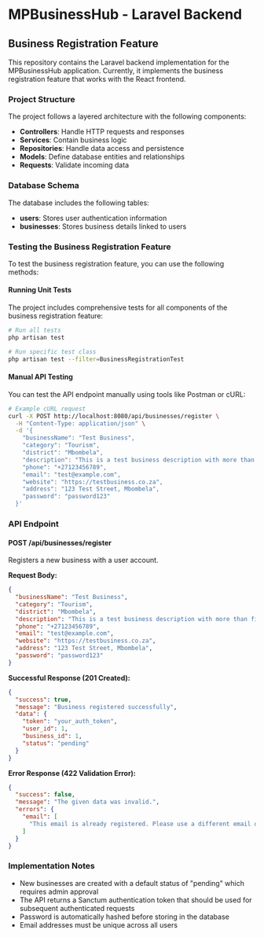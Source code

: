 # MPBusinessHub - Laravel Backend

## Business Registration Feature

This repository contains the Laravel backend implementation for the MPBusinessHub application. Currently, it implements the business registration feature that works with the React frontend.

### Project Structure

The project follows a layered architecture with the following components:

- **Controllers**: Handle HTTP requests and responses
- **Services**: Contain business logic
- **Repositories**: Handle data access and persistence
- **Models**: Define database entities and relationships
- **Requests**: Validate incoming data

### Database Schema

The database includes the following tables:

- **users**: Stores user authentication information
- **businesses**: Stores business details linked to users

### Testing the Business Registration Feature

To test the business registration feature, you can use the following methods:

#### Running Unit Tests

The project includes comprehensive tests for all components of the business registration feature:

```bash
# Run all tests
php artisan test

# Run specific test class
php artisan test --filter=BusinessRegistrationTest
```

#### Manual API Testing

You can test the API endpoint manually using tools like Postman or cURL:

```bash
# Example cURL request
curl -X POST http://localhost:8080/api/businesses/register \
  -H "Content-Type: application/json" \
  -d '{
    "businessName": "Test Business",
    "category": "Tourism",
    "district": "Mbombela",
    "description": "This is a test business description with more than fifty characters to pass validation.",
    "phone": "+27123456789",
    "email": "test@example.com",
    "website": "https://testbusiness.co.za",
    "address": "123 Test Street, Mbombela",
    "password": "password123"
  }'
```

### API Endpoint

#### POST /api/businesses/register

Registers a new business with a user account.

**Request Body:**

```json
{
  "businessName": "Test Business",
  "category": "Tourism",
  "district": "Mbombela",
  "description": "This is a test business description with more than fifty characters to pass validation.",
  "phone": "+27123456789",
  "email": "test@example.com",
  "website": "https://testbusiness.co.za",
  "address": "123 Test Street, Mbombela",
  "password": "password123"
}
```

**Successful Response (201 Created):**

```json
{
  "success": true,
  "message": "Business registered successfully",
  "data": {
    "token": "your_auth_token",
    "user_id": 1,
    "business_id": 1,
    "status": "pending"
  }
}
```

**Error Response (422 Validation Error):**

```json
{
  "success": false,
  "message": "The given data was invalid.",
  "errors": {
    "email": [
      "This email is already registered. Please use a different email or login."
    ]
  }
}
```

### Implementation Notes

- New businesses are created with a default status of "pending" which requires admin approval
- The API returns a Sanctum authentication token that should be used for subsequent authenticated requests
- Password is automatically hashed before storing in the database
- Email addresses must be unique across all users
